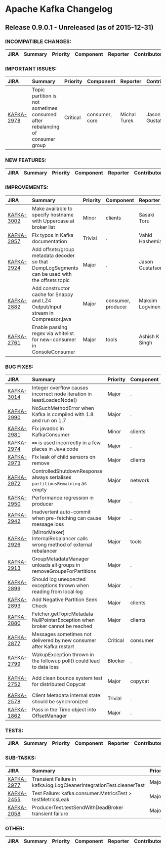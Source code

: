 
<!---
# Licensed to the Apache Software Foundation (ASF) under one
# or more contributor license agreements.  See the NOTICE file
# distributed with this work for additional information
# regarding copyright ownership.  The ASF licenses this file
# to you under the Apache License, Version 2.0 (the
# "License"); you may not use this file except in compliance
# with the License.  You may obtain a copy of the License at
#
#     http://www.apache.org/licenses/LICENSE-2.0
#
# Unless required by applicable law or agreed to in writing, software
# distributed under the License is distributed on an "AS IS" BASIS,
# WITHOUT WARRANTIES OR CONDITIONS OF ANY KIND, either express or implied.
# See the License for the specific language governing permissions and
# limitations under the License.
-->
# Apache Kafka Changelog

## Release 0.9.0.1 - Unreleased (as of 2015-12-31)

### INCOMPATIBLE CHANGES:

| JIRA | Summary | Priority | Component | Reporter | Contributor |
|:---- |:---- | :--- |:---- |:---- |:---- |


### IMPORTANT ISSUES:

| JIRA | Summary | Priority | Component | Reporter | Contributor |
|:---- |:---- | :--- |:---- |:---- |:---- |
| [KAFKA-2978](https://issues.apache.org/jira/browse/KAFKA-2978) | Topic partition is not sometimes consumed after rebalancing of consumer group |  Critical | consumer, core | Michal Turek | Jason Gustafson |


### NEW FEATURES:

| JIRA | Summary | Priority | Component | Reporter | Contributor |
|:---- |:---- | :--- |:---- |:---- |:---- |


### IMPROVEMENTS:

| JIRA | Summary | Priority | Component | Reporter | Contributor |
|:---- |:---- | :--- |:---- |:---- |:---- |
| [KAFKA-3002](https://issues.apache.org/jira/browse/KAFKA-3002) | Make available to specify hostname with Uppercase at broker list |  Minor | clients | Sasaki Toru |  |
| [KAFKA-2957](https://issues.apache.org/jira/browse/KAFKA-2957) | Fix typos in Kafka documentation |  Trivial | . | Vahid Hashemian | Vahid Hashemian |
| [KAFKA-2924](https://issues.apache.org/jira/browse/KAFKA-2924) | Add offsets/group metadata decoder so that DumpLogSegments can be used with the offsets topic |  Major | . | Jason Gustafson | Jason Gustafson |
| [KAFKA-2882](https://issues.apache.org/jira/browse/KAFKA-2882) | Add constructor cache for Snappy and LZ4 Output/Input stream in Compressor.java |  Major | consumer, producer | Maksim Logvinenko | Maksim Logvinenko |
| [KAFKA-2761](https://issues.apache.org/jira/browse/KAFKA-2761) | Enable passing regex via whitelist for new-consumer in ConsoleConsumer |  Major | tools | Ashish K Singh | Ashish K Singh |


### BUG FIXES:

| JIRA | Summary | Priority | Component | Reporter | Contributor |
|:---- |:---- | :--- |:---- |:---- |:---- |
| [KAFKA-3014](https://issues.apache.org/jira/browse/KAFKA-3014) | Integer overflow causes incorrect node iteration in leastLoadedNode() |  Major | . | Jason Gustafson | Jason Gustafson |
| [KAFKA-2990](https://issues.apache.org/jira/browse/KAFKA-2990) | NoSuchMethodError when Kafka is compiled with 1.8 and run on 1.7 |  Major | . | Jason Gustafson | Jason Gustafson |
| [KAFKA-2981](https://issues.apache.org/jira/browse/KAFKA-2981) | Fix javadoc in KafkaConsumer |  Minor | clients | Xin Wang |  |
| [KAFKA-2974](https://issues.apache.org/jira/browse/KAFKA-2974) | `==` is used incorrectly in a few places in Java code |  Major | . | Ismael Juma | Ismael Juma |
| [KAFKA-2973](https://issues.apache.org/jira/browse/KAFKA-2973) | Fix leak of child sensors on remove |  Major | clients | Ismael Juma | Ismael Juma |
| [KAFKA-2972](https://issues.apache.org/jira/browse/KAFKA-2972) | ControlledShutdownResponse always serialises `partitionsRemaining` as empty |  Major | network | Ismael Juma | Ismael Juma |
| [KAFKA-2950](https://issues.apache.org/jira/browse/KAFKA-2950) | Performance regression in producer |  Major | . | Jay Kreps |  |
| [KAFKA-2942](https://issues.apache.org/jira/browse/KAFKA-2942) | Inadvertent auto-commit when pre-fetching can cause message loss |  Major | . | Jason Gustafson | Jason Gustafson |
| [KAFKA-2926](https://issues.apache.org/jira/browse/KAFKA-2926) | [MirrorMaker] InternalRebalancer calls wrong method of external rebalancer |  Major | tools | Gwen Shapira | Gwen Shapira |
| [KAFKA-2913](https://issues.apache.org/jira/browse/KAFKA-2913) | GroupMetadataManager unloads all groups in removeGroupsForPartitions |  Major | . | Jason Gustafson | Jason Gustafson |
| [KAFKA-2899](https://issues.apache.org/jira/browse/KAFKA-2899) | Should log unexpected exceptions thrown when reading from local log |  Major | . | Ben Stopford | Ben Stopford |
| [KAFKA-2893](https://issues.apache.org/jira/browse/KAFKA-2893) | Add Negative Partition Seek Check |  Major | clients | Jesse Anderson | jin xing |
| [KAFKA-2880](https://issues.apache.org/jira/browse/KAFKA-2880) | Fetcher.getTopicMetadata NullPointerException when broker cannot be reached |  Major | clients | Ewen Cheslack-Postava | Jason Gustafson |
| [KAFKA-2877](https://issues.apache.org/jira/browse/KAFKA-2877) | Messages sometimes not delivered by new consumer after Kafka restart |  Critical | consumer | Rajini Sivaram | Jason Gustafson |
| [KAFKA-2799](https://issues.apache.org/jira/browse/KAFKA-2799) | WakupException thrown in the followup poll() could lead to data loss |  Blocker | . | Guozhang Wang | Guozhang Wang |
| [KAFKA-2752](https://issues.apache.org/jira/browse/KAFKA-2752) | Add clean bounce system test for distributed Copycat |  Major | copycat | Ewen Cheslack-Postava | Ewen Cheslack-Postava |
| [KAFKA-2578](https://issues.apache.org/jira/browse/KAFKA-2578) | Client Metadata internal state should be synchronized |  Trivial | . | Jason Gustafson | Edward Ribeiro |
| [KAFKA-1862](https://issues.apache.org/jira/browse/KAFKA-1862) | Pass in the Time object into OffsetManager |  Major | . | Guozhang Wang | Aditya Auradkar |


### TESTS:

| JIRA | Summary | Priority | Component | Reporter | Contributor |
|:---- |:---- | :--- |:---- |:---- |:---- |


### SUB-TASKS:

| JIRA | Summary | Priority | Component | Reporter | Contributor |
|:---- |:---- | :--- |:---- |:---- |:---- |
| [KAFKA-2977](https://issues.apache.org/jira/browse/KAFKA-2977) | Transient Failure in kafka.log.LogCleanerIntegrationTest.cleanerTest |  Major | . | Guozhang Wang | jin xing |
| [KAFKA-2455](https://issues.apache.org/jira/browse/KAFKA-2455) | Test Failure: kafka.consumer.MetricsTest \> testMetricsLeak |  Major | . | Gwen Shapira | jin xing |
| [KAFKA-2058](https://issues.apache.org/jira/browse/KAFKA-2058) | ProducerTest.testSendWithDeadBroker transient failure |  Major | . | Guozhang Wang | jin xing |


### OTHER:

| JIRA | Summary | Priority | Component | Reporter | Contributor |
|:---- |:---- | :--- |:---- |:---- |:---- |


